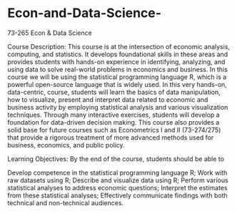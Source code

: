 # Econ-and-Data-Science-
73-265 Econ &amp; Data Science 

Course Description: This course is at the intersection of economic analysis, computing, and statistics. It develops foundational skills in these areas and provides students with hands-on experience in identifying, analyzing, and using data to solve real-world problems in economics and business. In this course we will be using the statistical programming language R, which is a powerful open-source language that is widely used. In this very hands-on, data-centric, course, students will learn the basics of data manipulation, how to visualize, present and interpret data related to economic and business activity by employing statistical analysis and various visualization techniques. Through many interactive exercises, students will develop a foundation for data-driven decision making. This course also provides a solid base for future courses such as Econometrics I and II (73-274/275) that provide a rigorous treatment of more advanced methods used for business, economics, and public policy. 

Learning Objectives: By the end of the course, students should be able to

Develop competence in the statistical programming language R;
Work with raw datasets using R;
Describe and visualize data using R;
Perform various statistical analyses to address economic questions;
Interpret the estimates from these statistical analyses;
Effectively communicate findings with both technical and non-technical audiences.

